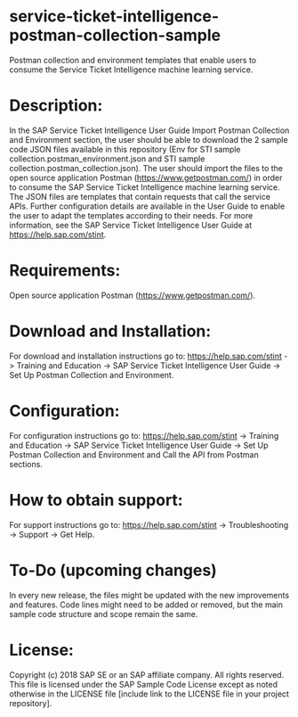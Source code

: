 
# service-ticket-intelligence-postman-collection-sample
Postman collection and environment templates that enable users to consume the Service Ticket Intelligence machine learning service.

Description:
====================
In the SAP Service Ticket Intelligence User Guide Import Postman Collection and Environment section, the user should be able to download the 2 sample code JSON files available in this repository (Env for STI sample collection.postman_environment.json and STI sample collection.postman_collection.json). The user should import the files to the open source application Postman (https://www.getpostman.com/) in order to consume the SAP Service Ticket Intelligence machine learning service. The JSON files are templates that contain requests that call the service APIs. Further configuration details are available in the User Guide to enable the user to adapt the templates according to their needs. For more information, see the SAP Service Ticket Intelligence User Guide at https://help.sap.com/stint. 

Requirements:
====================
Open source application Postman (https://www.getpostman.com/).

Download and Installation:
====================
For download and installation instructions go to: https://help.sap.com/stint -> Training and Education -> SAP Service Ticket Intelligence User Guide -> Set Up Postman Collection and Environment.

Configuration:
====================
For configuration instructions go to: https://help.sap.com/stint -> Training and Education -> SAP Service Ticket Intelligence User Guide -> Set Up Postman Collection and Environment and Call the API from Postman sections.

How to obtain support:
====================
For support instructions go to: https://help.sap.com/stint -> Troubleshooting -> Support -> Get Help.

To-Do (upcoming changes)
====================
In every new release, the files might be updated with the new improvements and features. Code lines might need to be added or removed, but the main sample code structure and scope remain the same. 

License:
====================
Copyright (c) 2018 SAP SE or an SAP affiliate company. All rights reserved.
This file is licensed under the SAP Sample Code License except as noted otherwise in the LICENSE file [include link to the LICENSE file in your project repository].
